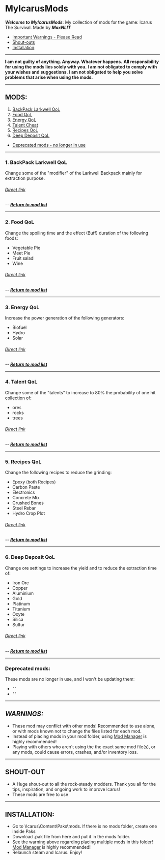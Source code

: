 # MyIcarusMods
*__Welcome to MyIcarusMods__*: My collection of mods for the game: Icarus The Survival. Made by *__MaxNLIT__*

* [Important Warnings - Please Read](#warnings)
* [Shout-outs](#shouts)
* [Installation](#install)

---

**I am not guilty of anything. Anyway. Whatever happens.**
**All responsibility for using the mods lies solely with you.**
**I am not obligated to comply with your wishes and suggestions.**
**I am not obligated to help you solve problems that arise when using the mods.**

---

## <a name="modlist">MODS:</a>

1. [BackPack Larkwell QoL](#1)
2. [Food QoL](#2)
3. [Energy QoL](#3)
4. [Talent Cheat](#4)
5. [Recipes QoL](#5)
6. [Deep Deposit QoL](#6)

* [Deprecated mods - no longer in use](#99)

---

### 1. <a name="1">__BackPack Larkwell QoL__</a>

Change some of the "modifier" of the Larkwell Backpack mainly for extraction purpose.

###### [Direct link](https://github.com/MaxNLIT/MyIcarusMods/tree/main/BackPackLarkwell_QoL)
-- [*__Return to mod list__*](#modlist)

---

### 2. <a name="2">__Food QoL__</a> 

Change the spoiling time and the effect (Buff) duration of the following foods:

* Vegetable Pie
* Meet Pie
* Fruit salad
* Wine

###### [Direct link](https://github.com/MaxNLIT/MyIcarusMods/tree/main/Food_QoL)
-- [*__Return to mod list__*](#modlist)

---

### 3. <a name="3">__Energy QoL__</a>

Increase the power generation of the following generators:
* Biofuel
* Hydro
* Solar

###### [Direct link](https://github.com/MaxNLIT/MyIcarusMods/tree/main/Energy_QoL)
-- [*__Return to mod list__*](#modlist)

---

### 4. <a name="4">__Talent QoL__</a>

Change some of the "talents" to increase to 80% the probability of one hit collection of:
* ores
* rocks
* trees

###### [Direct link](https://github.com/MaxNLIT/MyIcarusMods/tree/main/Talent_QoL)
-- [*__Return to mod list__*](#modlist)

---

### 5. <a name="5">__Recipes QoL__</a>

Change the following recipes to reduce the grinding:
* Epoxy (both Recipes)
* Carbon Paste
* Electronics
* Concrete Mix
* Crushed Bones
* Steel Rebar
* Hydro Crop Plot

###### [Direct link](https://github.com/MaxNLIT/MyIcarusMods/tree/main/Recipes_QoL)
-- [*__Return to mod list__*](#modlist)

---

### 6. <a name="6">__Deep Deposit QoL__</a>

Change ore settings to increase the yield and to reduce the extraction time of:
* Iron Ore
* Copper
* Aluminium
* Gold
* Platinum
* Titanium
* Oxyte
* Silica
* Sulfur

###### [Direct link](https://github.com/MaxNLIT/MyIcarusMods/tree/main/DeepDeposit_QoL)
-- [*__Return to mod list__*](#modlist)

---

### <a name="99">__Deprecated mods:__</a>

These mods are no longer in use, and I won't be updating them:
* ""
* "" 

---


## <a name="warnings">*__WARNINGS:__*</a>

* These mod may conflict with other mods! Recommended to use alone, or with mods known not to change the files listed for each mod.
* Instead of placing mods in your mod folder, using [Mod Manager](https://github.com/Jimk72/Icarus_Software) is highly recommended!
* Playing with others who aren't using the the exact same mod file(s), or any mods, could cause errors, crashes, and/or inventory loss.

---

## <a name="shouts">__SHOUT-OUT__</a> 

* A Huge shout-out to all the rock-steady modders. Thank you all for the tips, inspiration, and ongoing work to improve Icarus!
* These mods are free to use

---

## <a name="install">__INSTALLATION:__</a>

* Go to \Icarus\Content\Paks\mods. If there is no mods folder, create one inside Paks
* Download .pak file from here and put it in the mods folder.
* See the warning above regarding placing multiple mods in this folder! [Mod Manager](https://github.com/Jimk72/Icarus_Software) is highly recommended! 
* Relaunch steam and Icarus. Enjoy!
